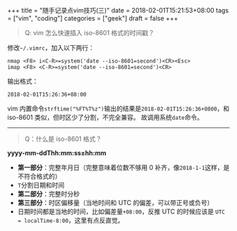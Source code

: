 +++
title = "随手记录点vim技巧(三)"
date = 2018-02-01T15:21:53+08:00
tags = ["vim", "coding"]
categories = ["geek"]
draft = false
+++

> Q: vim 怎么快速插入 iso-8601 格式的时间戳？

<!--more-->

修改`~/.vimrc`，加入以下两行：

```
nmap <F8> i<C-R>=system('date --iso-8601=second')<CR><Esc>
imap <F8> <C-R>=system('date --iso-8601=second')<CR>
```

输出格式：

`2018-02-01T15:26:36+08:00`

vim 内置命令`strftime("%FT%T%z")`输出的结果是`2018-02-01T15:26:36+0800`，和 iso-8601 类似，但时区少了分割，不完全兼容。
故调用系统`date`命令。

---

> Q：什么是 iso-8601 格式？

**yyyy-mm-ddThh:mm:ss±hh:mm**

- **第一部分**：完整年月日（完整意味着位数不够用 0 补齐，像`2018-1-1`这样，是不符合格式的）
- `T`分割日期和时间
- **第二部分**：完整时分秒
- **第三部分**：时区偏移量（当地时间和 UTC 的偏差，可以带正号或负号）
- 日期时间都是当地的时间，比如偏差量`+08:00`，反推 UTC 的时候应该是 `UTC = localTime-8:00`，这里有点反直觉。
